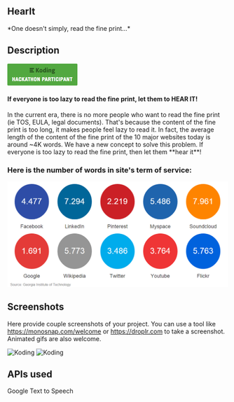 <h2>HearIt</h2>
*One doesn't simply, read the fine print...*

Description
-----------

[![Koding Hackathon](/images/badge.png?raw=true "Koding Hackathon")](https://koding.com/Hackathon)
<h4>If everyone is too lazy to read the fine print, let them to HEAR IT!</h4>
In the current era, there is no more people who want to read the fine print (ie TOS, EULA, legal documents). That's because the content of the fine print is too long, it makes people feel lazy to read it. In fact, the average length of the content of the fine print of the 10 major websites today is around ~4K words. 
We have a new concept to solve this problem. If everyone is too lazy to read the fine print, then let them **hear it**!

### Here is the number of words in site's term of service:

![Source: Georgia Institute of Technology](/images/fact.png?raw=true "Source: Georgia Institute of Technology")

Screenshots
-----------

Here provide couple screenshots of your project. You can use a tool like https://monosnap.com/welcome or https://droplr.com to take a screenshot. Animated gifs are also welcome.

![Koding](https://koding.com/a/site.landing/images/slideshow/2x/ss-terminal.png "Koding")
![Koding](https://koding.com/a/site.landing/images/slideshow/2x/ss-ide.png "Koding")

APIs used
---------

Google Text to Speech